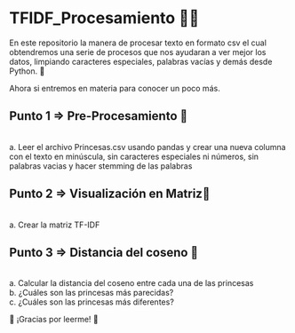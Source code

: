 # TFIDF_Procesamiento 🙋‍♀️

En este repositorio la manera de procesar texto en formato csv el cual obtendremos una serie de procesos que nos ayudaran a ver mejor los datos, limpiando caracteres especiales, palabras vacías y demás  desde Python. 🐍

Ahora si entremos en materia para conocer un poco más.


## Punto 1 => Pre-Procesamiento 🤡  
<br> a. Leer el archivo Princesas.csv usando pandas y crear una nueva columna con el texto en minúscula, sin caracteres especiales ni números, sin palabras vacias y hacer stemming de las palabras

## Punto 2 => Visualización en Matriz🤡  
<br> a. Crear la matriz TF-IDF

## Punto 3 => Distancia del coseno 🤡
<br> a. Calcular la distancia del coseno entre cada una de las princesas
<br> b. ¿Cuáles son las princesas más parecidas?
<br> c. ¿Cuáles son las princesas más diferentes?



🦉 ¡Gracias por leerme! 🦉
